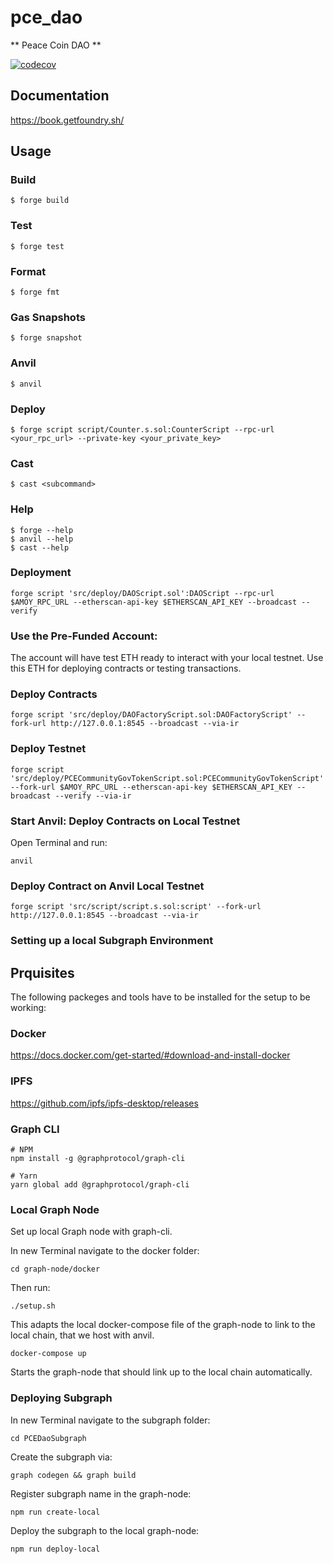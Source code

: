 # pce_dao

** Peace Coin DAO **

[![codecov](https://codecov.io/gh/pwollemi/dao-smartcontract/branch/main/graph/badge.svg)](https://codecov.io/gh/pwollemi/dao-smartcontract)

## Documentation

https://book.getfoundry.sh/

## Usage

### Build

```shell
$ forge build
```

### Test

```shell
$ forge test
```

### Format

```shell
$ forge fmt
```

### Gas Snapshots

```shell
$ forge snapshot
```

### Anvil

```shell
$ anvil
```

### Deploy

```shell
$ forge script script/Counter.s.sol:CounterScript --rpc-url <your_rpc_url> --private-key <your_private_key>
```

### Cast

```shell
$ cast <subcommand>
```

### Help

```shell
$ forge --help
$ anvil --help
$ cast --help
```

### Deployment

```
forge script 'src/deploy/DAOScript.sol':DAOScript --rpc-url $AMOY_RPC_URL --etherscan-api-key $ETHERSCAN_API_KEY --broadcast --verify
```

### Use the Pre-Funded Account:

The account will have test ETH ready to interact with your local testnet. Use this ETH for deploying contracts or testing transactions.

### Deploy Contracts

```shell
forge script 'src/deploy/DAOFactoryScript.sol:DAOFactoryScript' --fork-url http://127.0.0.1:8545 --broadcast --via-ir
```

### Deploy Testnet

```shell
forge script 'src/deploy/PCECommunityGovTokenScript.sol:PCECommunityGovTokenScript' --fork-url $AMOY_RPC_URL --etherscan-api-key $ETHERSCAN_API_KEY --broadcast --verify --via-ir
```

### Start Anvil: Deploy Contracts on Local Testnet

Open Terminal and run:

```shell
anvil
```

### Deploy Contract on Anvil Local Testnet

```shell
forge script 'src/script/script.s.sol:script' --fork-url http://127.0.0.1:8545 --broadcast --via-ir
```

### Setting up a local Subgraph Environment

## Prquisites

The following packeges and tools have to be installed for the setup to be working:

### Docker

https://docs.docker.com/get-started/#download-and-install-docker

### IPFS

https://github.com/ipfs/ipfs-desktop/releases

### Graph CLI

```
# NPM
npm install -g @graphprotocol/graph-cli

# Yarn
yarn global add @graphprotocol/graph-cli
```

### Local Graph Node

Set up local Graph node with graph-cli.

In new Terminal navigate to the docker folder:

```
cd graph-node/docker
```

Then run:

```
./setup.sh
```

This adapts the local docker-compose file of the graph-node to link to the local chain, that we host with anvil.

```
docker-compose up
```

Starts the graph-node that should link up to the local chain automatically.

### Deploying Subgraph

In new Terminal navigate to the subgraph folder:

```
cd PCEDaoSubgraph
```

Create the subgraph via:

```
graph codegen && graph build
```

Register subgraph name in the graph-node:

```
npm run create-local
```

Deploy the subgraph to the local graph-node:

```
npm run deploy-local
```

